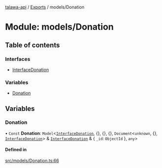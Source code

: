 [talawa-api](../README.md) / [Exports](../modules.md) / models/Donation

# Module: models/Donation

## Table of contents

### Interfaces

- [InterfaceDonation](../interfaces/models_Donation.InterfaceDonation.md)

### Variables

- [Donation](models_Donation.md#donation)

## Variables

### Donation

• `Const` **Donation**: `Model`\<[`InterfaceDonation`](../interfaces/models_Donation.InterfaceDonation.md), \{\}, \{\}, \{\}, `Document`\<`unknown`, \{\}, [`InterfaceDonation`](../interfaces/models_Donation.InterfaceDonation.md)\> & [`InterfaceDonation`](../interfaces/models_Donation.InterfaceDonation.md) & \{ `_id`: `ObjectId`  \}, `any`\>

#### Defined in

[src/models/Donation.ts:66](https://github.com/PalisadoesFoundation/talawa-api/blob/65069df/src/models/Donation.ts#L66)
